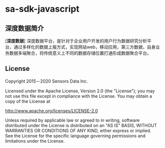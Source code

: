 # sa-sdk-javascript
## 深度数据简介

[**深度数据**]
深度数据平台，是针对于企业用户开发的用户行为数据研究分析平台，通过多样化的数据上报方式，实现网站web，移动应用，第三方数据，自身业务数据多端聚合，将传统意义上不同的数据存储位置打通形成数据聚合平台。
## License

Copyright 2015－2020 Sensors Data Inc.

Licensed under the Apache License, Version 2.0 (the "License");
you may not use this file except in compliance with the License.
You may obtain a copy of the License at

http://www.apache.org/licenses/LICENSE-2.0

Unless required by applicable law or agreed to in writing, software
distributed under the License is distributed on an "AS IS" BASIS,
WITHOUT WARRANTIES OR CONDITIONS OF ANY KIND, either express or implied.
See the License for the specific language governing permissions and
limitations under the License.
